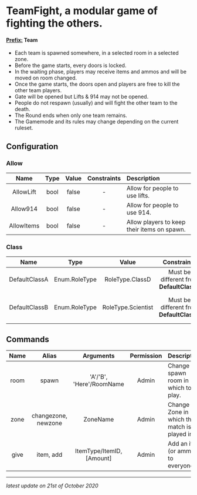 # TeamFight, a modular game of fighting the others.

#### <ins>Prefix:</ins> **Team**

* Each team is spawned somewhere, in a selected room in a selected zone.
* Before the game starts, every doors is locked.
* In the waiting phase, players may receive items and ammos and will be moved on room changed.
* Once the game starts, the doors open and players are free to kill the other team players.
* Gate will be opened but Lifts & 914 may not be opened.
* People do not respawn (usually) and will fight the other team to the death.
* The Round ends when only one team remains.
* The Gamemode and its rules may change depending on the current ruleset.

## Configuration

### Allow

Name | Type | Value | Constraints | Description
:---: | :---: | :---: | :---: | :------
AllowLift | bool | false | - | Allow for people to use lifts.
Allow914 | bool | false | - | Allow for people to use 914.
AllowItems | bool | false | - | Allow players to keep their items on spawn.

### Class
Name | Type | Value | Constraints | Description
:---: | :---: | :---: | :---: | :------
DefaultClassA | Enum.RoleType | RoleType.ClassD | Must be different from **DefaultClassB** | Default class for first team.
DefaultClassB | Enum.RoleType | RoleType.Scientist | Must be different from **DefaultClassA** | Default class for second team.

## Commands

Name | Alias | Arguments | Permission | Description
:---: | :---: | :---: | :---: | :------
room | spawn | 'A'/'B', 'Here'/RoomName | Admin | Change the spawn room in which to play.
zone | changezone, newzone | ZoneName | Admin | Change the Zone in which the match is played in.
give | item, add | ItemType/ItemID, [Amount] | Admin | Add an item (or ammo) to everyone.

---

*latest update on 21st of October 2020*